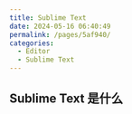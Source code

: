 ```yaml
---
title: Sublime Text
date: 2024-05-16 06:40:49
permalink: /pages/5af940/
categories:
  - Editor
  - Sublime Text
---
```


## Sublime Text 是什么

